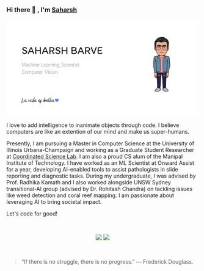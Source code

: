 ### Hi there 👋 , I'm [Saharsh](https://github.com/Saharsh1005)

<!--
 ✨ _special_ ✨ repository because its `README.md` (this file) appears on your GitHub profile.

Here are some ideas to get you started:

- 🔭 I’m currently working on ...
- 🌱 I’m currently learning ...
- 👯 I’m looking to collaborate on ...
- 🤔 I’m looking for help with ...
- 💬 Ask me about ...
- 📫 How to reach me: ...
- 😄 Pronouns: ...
- ⚡ Fun fact: ...
-->
![Saharsh](https://github.com/Saharsh1005/Saharsh1005/blob/master/saharsh_banner_white.jpg)

I love to add intelligence to inanimate objects through code. I believe computers are like an extention of our mind and make us super-humans.

Presently, I am pursuing a Master in Computer Science at the University of Illinois Urbana-Champaign and working as a Graduate Student Researcher at [Coordinated Science Lab](https://healtheng.illinois.edu/). I am also a proud CS alum of the Manipal Institute of Technology. I have worked as an ML Scientist at Onward Assist for a year, developing AI-enabled tools to assist pathologists in slide reporting and diagnostic tasks. During my undergraduate, I was advised by Prof. Radhika Kamath and I also worked alongside UNSW Sydney transitional-AI group (advised by Dr. Rohitash Chandra) on tackling issues like weed detection and coral reef mapping. I am passionate about leveraging AI to bring societal impact. 

Let's code for good!

<br/>
<p align="center"><a href="https://twitter.com/terabyte_17"><a href="https://www.linkedin.com/in/saharshbarve/"><img src="https://img.shields.io/badge/linkedin-%230077B5.svg?&style=for-the-badge&logo=linkedin&logoColor=white" height=25></a> <a href="https://www.instagram.com/saharsh.10/"><img src="https://img.shields.io/badge/instagram-%23E4405F.svg?&style=for-the-badge&logo=instagram&logoColor=white" height=25></a></p>

<br/>

> “If there is no struggle, there is no progress.” — Frederick Douglass.

<!-- 
[![Github Stats By Anurag](https://github-readme-stats.vercel.app/api?username=Saharsh1005&show_icons=true&title_color=62BFAD&icon_color=79ff97&text_color=F7F8E8&bg_color=151515)](https://github.com/anuraghazra/github-readme-stats)
[![Top Langs](https://github-readme-stats.vercel.app/api/top-langs/?username=Saharsh1005)](https://github.com/anuraghazra/github-readme-stats)
-->
